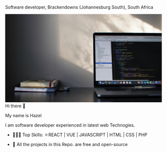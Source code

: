 Software developer, Brackendowns (Johannesburg South), South Africa

<img width="600" src="https://github.com/Hayzie/Hayzie/blob/main/emile-perron-xrVDYZRGdw4-unsplash.jpg">
Hi there 👋

My name is Hazel

I am software developer experienced in latest web Technogies.

- 🧑🏻‍💻 Top Skills: ⚛REACT | VUE | JAVASCRIPT | HTML | CSS | PHP

- 🔭 All the projects in this Repo. are free and open-source





